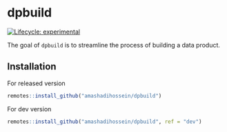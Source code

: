 
<!-- README.md is generated from README.Rmd. Please edit that file -->

# dpbuild

<!-- badges: start -->

[![Lifecycle:
experimental](https://img.shields.io/badge/lifecycle-experimental-orange.svg)](https://lifecycle.r-lib.org/articles/stages.html#experimental)
<!-- badges: end -->

The goal of `dpbuild` is to streamline the process of building a data
product.

## Installation

For released version

``` r
remotes::install_github("amashadihossein/dpbuild")
```

For dev version

``` r
remotes::install_github("amashadihossein/dpbuild", ref = "dev")
```

